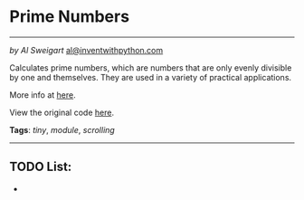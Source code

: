 # Prime Numbers
___
_by Al Sweigart_ [al@inventwithpython.com](mailto:al@inventwithpython.com)

Calculates prime numbers, which are numbers that are only evenly
divisible by one and themselves. They are used in a variety of practical
applications.

More info at [here](https://en.wikipedia.org/wiki/Prime_number).

View the original code [here](https://nostarch.com/big-book-small-python-projects).

**Tags**: _tiny_, _module_, _scrolling_

___

## TODO List:

*